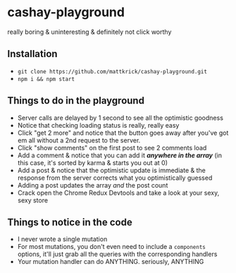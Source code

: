 # cashay-playground
really boring &amp; uninteresting &amp; definitely not click worthy

## Installation
- `git clone https://github.com/mattkrick/cashay-playground.git`
- `npm i && npm start`

## Things to do in the playground
- Server calls are delayed by 1 second to see all the optimistic goodness
- Notice that checking loading status is really, really easy
- Click "get 2 more" and notice that the button goes away after you've got em all without a 2nd request to the server.
- Click "show comments" on the first post to see 2 comments load
- Add a comment & notice that you can add it ***anywhere in the array*** (in this case, it's sorted by karma & starts you out at 0)
- Add a post & notice that the optimistic update is immediate & the response from the server corrects what you optimistically guessed
- Adding a post updates the array _and_ the post count
- Crack open the Chrome Redux Devtools and take a look at your sexy, sexy store

## Things to notice in the code
- I never wrote a single mutation
- For most mutations, you don't even need to include a `components` options, it'll just grab all the queries with the corresponding handlers
- Your mutation handler can do ANYTHING. seriously, ANYTHING
